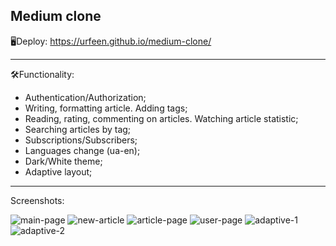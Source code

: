 ## Medium clone

🖥Deploy: https://urfeen.github.io/medium-clone/
___

🛠Functionality:
- Authentication/Authorization;
- Writing, formatting article. Adding tags;
- Reading, rating, commenting on articles. Watching article statistic;
- Searching articles by tag;
- Subscriptions/Subscribers;
- Languages change (ua-en);
- Dark/White theme;
- Adaptive layout;

____

Screenshots:

![main-page](https://user-images.githubusercontent.com/59795550/121805515-3e54dc00-cc54-11eb-83c7-7a072fb2180c.png)
![new-article](https://user-images.githubusercontent.com/59795550/121805529-54fb3300-cc54-11eb-9809-975ecd606a5c.png)
![article-page](https://user-images.githubusercontent.com/59795550/121805565-6e03e400-cc54-11eb-8d4f-d955321dc1e5.png)
![user-page](https://user-images.githubusercontent.com/59795550/121805587-79efa600-cc54-11eb-9db7-46ab4eae6c85.png)
![adaptive-1](https://user-images.githubusercontent.com/59795550/121805613-94c21a80-cc54-11eb-88da-e284c548613e.png)
![adaptive-2](https://user-images.githubusercontent.com/59795550/121805650-aacfdb00-cc54-11eb-9d7b-d86c3007ccf1.png)
